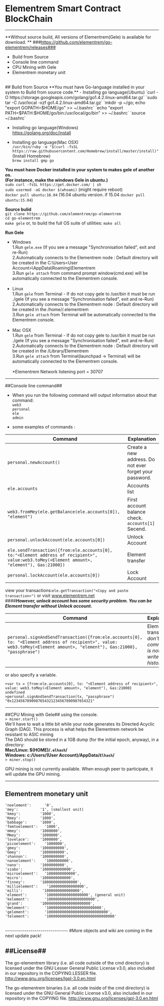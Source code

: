 # Elementrem Smart Contract BlockChain
----------------------
**Without source build, All versions of Elementrem(Gele) is available for download. **
###https://github.com/elementrem/go-elementrem/releases###

- Build from Source		
- Console line command		
- CPU Mining with Gele
- Elementrem monetary unit

<br>
## Build from Source
**You must have Go-language installed in your system to Build from source code.**
- Installing go language(Ubuntu)   
`curl -O https://storage.googleapis.com/golang/go1.4.2.linux-amd64.tar.gz`  
`sudo tar -C /usr/local -xzf go1.4.2.linux-amd64.tar.gz`  
`mkdir -p ~/go; echo "export GOPATH=$HOME/go" >> ~/.bashrc`   
`echo "export PATH=$PATH:$HOME/go/bin:/usr/local/go/bin" >> ~/.bashrc`  
`source ~/.bashrc`  

- Installing go language(Windows)   
https://golang.org/doc/install    

- Installing go language(Mac OSX)   
`/usr/bin/ruby -e "$(curl -fsSL https://raw.githubusercontent.com/Homebrew/install/master/install)"`  (Install Homebrew)    
`brew install gmp go`

**You must have Docker installed in your system to makes gele of another os.   
(For instance, make the windows Gele in ubuntu.)**   
`sudo curl -fsSL https://get.docker.com/ | sh`    
`sudo usermod -aG docker $(whoami)` (might require reboot)  
`docker pull ubuntu:16.04` (16.04 ubuntu version. if 15.04 `docker pull ubuntu:15.04`)    


**Source bulid**    
`git clone https://github.com/elementrem/go-elementrem`   
`cd go-elementrem`    
`make gele` or, to build the full OS suite of utilities: `make all`
		
		
**Run Gele**		
- Windows		<br>
1.Run `gele.exe`
	(If you see a message "Synchronisation failed", exit and re-Run)		<br>
2.Automatically connects to the Elementrem node : Default directory will be created in the C:\Users\<User Account>\AppData\Roaming\Elementrem		<br>
3.Run `gele attach` from command prompt window(cmd.exe) will be automatically connected to the Elementrem console.		<br>
		<br>
- Linux		<br>
1.Run `gele` from Terminal - If do not copy gele to /usr/bin it must be run ./gele
	(If you see a message "Synchronisation failed", exit and re-Run)		<br>
2.Automatically connects to the Elementrem node : Default directory will be created in the /home/<User Account>/.elementrem		<br>
3.Run `gele attach` from Terminal will be automatically connected to the Elementrem console.		<br>
		<br>
- Mac OSX		<br>
1.Run `gele` from Terminal - If do not copy gele to /usr/bin it must be run ./gele
	(If you see a message "Synchronisation failed", exit and re-Run)				<br>
2.Automatically connects to the Elementrem node : Default directory will be created in the /Library/Elementrem		<br>
3.Run `gele attach` from Terminal(launchpad -> Terminal) will be automatically connected to the Elementrem console.		<br>
		<br>
*Elementrem Network listening port = 30707		<br>

------------------------
##Console line command##
- When you run the following command will output information about that command:    
`web3`		
`personal`    
`ele`   
`admin`   

- some examples of commands : 		  

Command | Explanation
------------ | -------------
`personal.newAccount()` | Create a new address. Do not ever forget your password.
`ele.accounts`| Accounts list
`web3.fromMey(ele.getBalance(ele.accounts[0]), "element")` | First account balance check. `accounts[1]` Secend.
`personal.unlockAccount(ele.accounts[0])` | Unlock Account    
`ele.sendTransaction({from:ele.accounts[0], to:"<Element address of recipient>", value:web3.toMey(<Element amount>, "element"), Gas:21000})` | Element transfer   
`personal.lockAccount(ele.accounts[0])` | Lock Account    
view your transactions:`ele.getTransaction("<Copy and paste transaction>")` or visit www.elementrem.net   
####***However, unlock account has some security problem. You can be Element transfer without Unlock account.***

Command | Explanation
------------ | -------------
`personal.signAndSendTransaction({from:ele.accounts[0], to: "<Element address of recipient>", value: web3.toMey(<Element amount>, "element"), Gas:21000}, "passphrase")` | Element transfer. *don't worrt. command is not writed on history log.*

or also specify a variable.

	>var tx = {from:ele.accounts[0], to: "<Element address of recipient>", value: web3.toMey(<Element amount>, "element"), Gas:21000}			
	undefined		
	>personal.signAndSendTransaction(tx, "passphrase")		
	"0x1234567890987654321234567890987654321"		
---------------------------------
##CPU Mining with Gele##
using the console.    
`> miner.start()`     
We'll have to wait a little bit while your node generates its Directed Acyclic Graph (DAG). This process is what helps the Elementrem network be resistant to ASIC mining   
The DAG should be stored in a 1GB dump (for the initial epoch, anyway), in a directory:		
**Mac/Linux: $(HOME)/`.elhash`/**		
**Windows: c:/Users/(User Account)/AppData/`Elhash`/**			
`> miner.stop()`		

GPU mining is not currently available. When enough peer to participate, it will update the GPU mining.

--------------------------------
## Elementrem monetary unit

    'noelement':      '0',
    'mey':          '1', (smallest unit)
    'kmey':         '1000',
    'Kmey':         '1000',
    'babbage':      '1000',
    'femtoelement':   '1000',
    'mmey':         '1000000',
    'Mmey':         '1000000',
    'lovelace':     '1000000',
    'picoelement':    '1000000',
    'gmey':         '1000000000',
    'Gmey':         '1000000000',
    'shannon':      '1000000000',
    'nanoelement':    '1000000000',
    'nano':         '1000000000',
    'szabo':        '1000000000000',
    'microelement':   '1000000000000',
    'micro':        '1000000000000',
    'finney':       '1000000000000000',
    'millielement':    '1000000000000000',
    'milli':         '1000000000000000',
    'element':        '1000000000000000000', (general unit)
    'kelement':       '1000000000000000000000',
    'grand':        '1000000000000000000000',
    'melement':       '1000000000000000000000000',
    'gelement':       '1000000000000000000000000000',
    'telement':       '1000000000000000000000000000000'
<br>
--------------------------------
#More objects and wiki are coming in the next update pack!


##License##
---------------------------------
The go-elementrem library (i.e. all code outside of the cmd directory) is licensed under the GNU Lesser General Public License v3.0, also included in our repository in the COPYING.LESSER file. http://www.gnu.org/licenses/lgpl-3.0.en.html

The go-elementrem binaries (i.e. all code inside of the cmd directory) is licensed under the GNU General Public License v3.0, also included in our repository in the COPYING file. http://www.gnu.org/licenses/gpl-3.0.en.html
